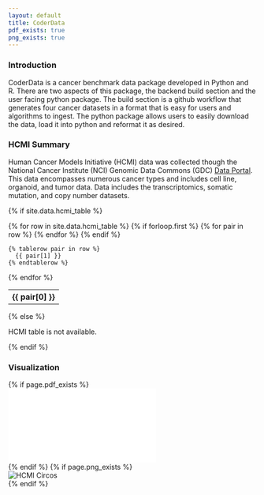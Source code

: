 ```yaml
---
layout: default
title: CoderData
pdf_exists: true
png_exists: true
---
```


<link rel="stylesheet" href="assets/css/style.css">



### Introduction
CoderData is a cancer benchmark data package developed in Python and R. 
There are two aspects of this package, the backend build section and the user facing python package.
The build section is a github workflow that generates four cancer datasets in a format that is easy for users and algorithms to ingest. 
The python package allows users to easily download the data, load it into python and reformat it as desired.

### HCMI Summary
Human Cancer Models Initiative (HCMI) data was collected though the National Cancer Institute (NCI) Genomic Data Commons (GDC) [Data Portal](https://portal.gdc.cancer.gov/projects/HCMI-CMDC).
This data encompasses numerous cancer types and includes cell line, organoid, and tumor data. Data includes the transcriptomics, somatic mutation, and copy number datasets.

{% if site.data.hcmi_table %}
<table>
  {% for row in site.data.hcmi_table %}
    {% if forloop.first %}
    <tr>
      {% for pair in row %}
        <th>{{ pair[0] }}</th>
      {% endfor %}
    </tr>
    {% endif %}

    {% tablerow pair in row %}
      {{ pair[1] }}
    {% endtablerow %}
  {% endfor %}
</table>
{% else %}
<p>HCMI table is not available.</p>
{% endif %}


### Visualization

<div class="flex-container"> 
    {% if page.pdf_exists %}
    <div class="flex-item">
        <embed src="{{ 'assets/stats/Fig1_HCMI.pdf' | relative_url }}" type="application/pdf" />
    </div>
    {% endif %}
    {% if page.png_exists %}
    <div class="flex-item">
        <img src="{{ 'assets/stats/hcmi_circos.png' | relative_url }}" alt="HCMI Circos" />
    </div>
    {% endif %}
</div>


